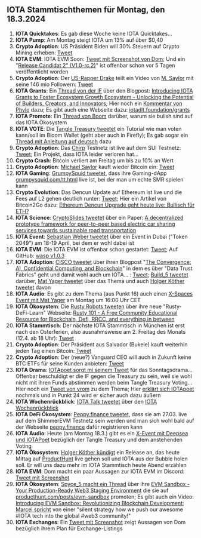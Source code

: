 ## IOTA Stammtischthemen für Montag, den 18.3.2024

1. **IOTA Quicktakes**: Es gab diese Woche keine IOTA Quicktakes...
2. **IOTA Pump**: Am Montag steigt IOTA um 13% auf über $0,40
3. **Crypto Adoption**: US Präsident Biden will 30% Steuern auf Crypto Mining erheben: [Tweet](https://x.com/BitcoinPierre/status/1767371855512432900?s=20)
4. **IOTA EVM**: IOTA EVM Soon: [Tweet mit Screenshot von Dom](https://x.com/RemSchu/status/1767237403994149153?s=20); Und ein "[Release Candidat 2" (V1.0-rc.2)](https://github.com/iotaledger/wasp/releases)" ist offenbar schon vor 5 Tagen veröffentlicht worden
5. **Crypto Adoption**: Der [US-Rapper Drake](https://de.wikipedia.org/wiki/Drake_(Rapper)) teilt ein Video von [M. Saylor](https://twitter.com/saylor) mit seine 146 mio Followern: [Tweet](https://x.com/BitcoinNewsCom/status/1767506160997880128?s=20)
6. **IOTA Grants**: Ein [Thread von der IF](https://x.com/iota/status/1767551124117086404?s=20) über den Blogpost: [Introducing IOTA Grants to Foster Ecosystem Growth Ecosystem - Unlocking the Potential of Builders, Creators, and Innovators](https://blog.iota.org/introducing-iota-grants/); Hier noch ein [Kommentar von Phylo](https://x.com/PhyloIota/status/1767561155130929544?s=20) dazu; Es gibt auch eine Webseite dazu: [iotadlt.foundation/grants](https://iotadlt.foundation/grants)
7. **IOTA Promote**: Ein [Thread von Boom](https://x.com/bloomwalletio/status/1767593461354504604?s=20) darüber, warum sie bulish sind auf das IOTA Ökosystem
8. **IOTA VOTE**: Die [Tangle Treasury tweetet](https://x.com/TangleTreasury/status/1767744857391374649?s=20) ein Tutorial wie man voten kann/soll im Bloom Wallet (geht aber auch in Firefly); Es gab sogar ein [Thread mit Anleitung auf deutsch](https://x.com/TangleTreasury/status/1767746979747041553?s=20) dazu
9. **Crypto Adoption**: Das [Chirp](https://twitter.com/ChirpDeWi) Testnetz ist live auf dem SUI Testnetz: [Tweet](https://x.com/ChirpDeWi/status/1768638364847120763?s=20); Ein Projekt, dass IOTA leider verloren hat...
10. **Crypto Crash**: Bitcoin verliert am Freitag um bis zu 10% an Wert 
11. **Crypto Adoption**: [Michael Saylor](https://twitter.com/saylor) kauft wieder Bitcoin ein: [Tweet](https://x.com/BTC_Archive/status/1768609853595852909?s=20)
12. **IOTA Gaming**: [GrumpySquid tweetet](https://x.com/Grumpy__Squid/status/1768612089633841590?s=20), dass ihre Gaming-dApp [grumpysquid.com/tt.html](https://www.grumpysquid.com/tt.html) live ist, bei der man um echte SMR spielen kann
13. **Crypto Evolution**: Das Dencun Update auf Ethereum ist live und die Fees auf L2 gehen deutlich runter: [Tweet](https://x.com/coinbureau/status/1768660393684038108?s=20); Hier ein Artikel von Bitcoin2Go dazu: [Ethereum Dencun Upgrade geht heute live: Bullisch für ETH?](https://bitcoin-2go.de/ethereum-dencun-geht-live/)
14. **IOTA Science**: [CryptoSlides tweetet](https://x.com/crypto_slides/status/1768558786971566173?s=20) über ein Paper: [A decentralized prototype framework for peer-to-peer based electric car sharing services towards sustainable road transportation](https://hiof.brage.unit.no/hiof-xmlui/handle/11250/3121446)
15. **IOTA Event**: [Sebastian Weber tweetet](https://x.com/Sebasti65365174/status/1768583428641870178?s=20) über ein Event in Dubai ("Token 2049") am 18-19 April, bei dem er wohl dabei ist
16. **IOTA EVM**: Die IOTA EVM ist offenbar schon gestartet: [Tweet](https://x.com/RemSchu/status/1768896505774240176?s=20); Auf GitHub: [wasp v1.0.3](https://github.com/iotaledger/wasp/releases)
17. **IOTA Adoption**: [CISCO tweetet](https://x.com/Cisco/status/1768625226571493623?s=20) über ihren Blogpost "[The Convergence: AI, Confidential Computing, and Blockchain](https://blogs.cisco.com/analytics-automation/the-convergence-ai-confidential-computing-and-blockchain)" in dem es über "Data Trust Fabrics" geht und damit wohl auch um IOTA... : [Tweet](https://x.com/Vrom14286662/status/1768890285059109214?s=20); [Build_5 tweetet](https://x.com/build5tech/status/1768883125277651101?s=20) darüber, [Mat Yager tweetet](https://x.com/Mat_Yarger/status/1769030190305304704?s=20) über das Thema und auch [Holger Köther tweetet](https://x.com/HolgerKoether/status/1768936093171212561?s=20) davon
18. **IOTA Audio**: Es gibt zu dem Thema (aus Punkt 16) auch einen [X-Spaces Event mit Mat Yager](https://x.com/Mat_Yarger/status/1769030193421717799?s=20) am Montag um 16:00 Uhr CET
19. **IOTA Ökosystem**: Die [Rusty Robots tweeten](https://x.com/RustyRobotCC/status/1769006911045714033?s=20) über ihre neue "Rusty-DeFi-Learn" Webseite: [Rusty 101 - A Free Community Educational Resource for Blockchain, Defi, RRCC, and everything in between](https://learn.rustyrobot.io/)
20. **IOTA Stammtisch**: Der nächste IOTA Stammtisch in München ist erst nach den Osterferien, also ausnahmsweise am 2. Freitag des Monats (12.4. ab 18 Uhr): [Tweet](https://x.com/IotaMunchen/status/1769680692558913927?s=20)
21. **Crypto Adoption**: Der Präsident aus Salvador (Bukele) kauft weiterhin jeden Tag einen Bitcoin: [Tweet](https://x.com/nayibbukele/status/1768792062663459093?s=20)
22. **Crypto Adoption**: Der (neue?) Vanguard CEO will auch in Zukunft keine BTC ETFs für seine Kunden anbieten: [Tweet](https://x.com/WatcherGuru/status/1768654996222910730?s=20)
23. **IOTA Drama**: [IOTApoet sorgt mi seinem Tweet](https://x.com/IotaPoet/status/1769320927106314731?s=20) für das Sonntagsdrama... Offenbar beschuldigt er die IF gegen die Treasury zu sein, weil sie wohl nicht mit ihren Funds abstimmen werden beim Tangle Treasury Voting... Hier noch ein [Tweet von vrom](https://x.com/Vrom14286662/status/1769335417810096240?s=20) zu dem Thema; Hier [erklärt sich IOTApoet](https://x.com/IotaPoet/status/1769367646254858401?s=20) nochmals und in Punkt 24 wird er sicher auch dazu äußern
24. **IOTA Wochenrückblick**: [IOTA Talk tweetet](https://x.com/Iota_Talk_/status/1769274692823622122?s=20) über den [IOTA Wochenrückblick](https://www.iota-talk.com/index.php?article/376-wochenr%C3%BCckblick-vom-10-bis-16-m%C3%A4rz-2024/)
25. **IOTA DeFi Ökosystem**: [Peppy.finance tweetet](https://x.com/Peppy_finance/status/1769301186560082042?s=20), dass sie am 27.03. live auf dem ShimmerEVM Testnetz sein werden und man sich wohl bald auf der Webseite [peppy.finance](https://www.peppy.finance/) dafür registrieren kann
26. **IOTA Audio**: Heute (am Montag 18.3.) gibt es ein [X-Event mit Deepsea und IOTAPoet](https://x.com/TangleTreasury/status/1769639103144882664?s=20) bezüglich der Tangle Treasury und dem anstehenden Voting
27. **IOTA Ökosystem**: [Holger Köther kündigt](https://x.com/HolgerKoether/status/1769619562255765714?s=20) ein Release an, das heute Mittag auf [ProductHunt](https://www.producthunt.com/) live gehen soll und IOTA aus der Bubble holen soll. Er will uns dazu mehr im IOTA Stammtisch heute Abend erzählen
28. **IOTA EVM**: Dom macht ein paar Aussagen zur IOTA EVM im Discord: [Tweet mit Screenshot](https://x.com/Vrom14286662/status/1769486384123834400?s=20)
29. **IOTA Ökosystem**: [Spyce_5 macht ein Thread](https://x.com/SPYCE_5/status/1769698564161048634?s=20) über ihre [EVM Sandbox - Your Production-Ready Web3 Staging Environment](https://www.producthunt.com/posts/evm-sandbox) die sie auf [producthunt.com/posts/evm-sandbox](https://www.producthunt.com/posts/evm-sandbox) promoten; Es gibt auch ein Video: [Introducing EVM Sandbox: Revolutionizing Blockchain Development](https://www.youtube.com/watch?v=NQ21-jiS_ss&t=90s); [Marcel spricht](https://x.com/servrox1337/status/1769657516126826625?s=20) von einer "silent strategy how we push our awesome #IOTA tech into the global #web3 community!"
30. **IOTA Exchanges**: Ein [Tweet mit Screenshot](https://x.com/Vrom14286662/status/1769692911954706592?s=20) zeigt Aussagen von Dom bezüglich ihrem Plan für Exchange-Listings 
